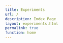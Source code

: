 ```yaml
---
title: Experiments
url: /
description: Index Page
layout: experiments.html
permalink: true
function: home
---
```

